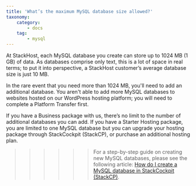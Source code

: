 ```yaml
---
title: 'What’s the maximum MySQL database size allowed?'
taxonomy:
    category:
        - docs
    tag:
        - mysql
---
```


At StackHost, each MySQL database you create can store up to 1024 MB (1 GB) of data. As databases comprise only text, this is a lot of space in real terms; to put it into perspective, a StackHost customer’s average database size is just 10 MB.

In the rare event that you need more than 1024 MB, you'll need to add an additional database. You aren't able to add more MySQL databases to websites hosted on our WordPress hosting platform; you will need to complete a Platform Transfer first.

If you have a Business package with us, there’s no limit to the number of additional databases you can add. If you have a Starter Hosting package, you are limited to one MySQL database but you can upgrade your hosting package through StackCockpit (StackCP), or purchase an additional hosting plan.

>>>>>> For a step-by-step guide on creating new MySQL databases, please see the following article: [How do I create a MySQL database in StackCockpit (StackCP)](/databases/how-do-i-create-a-mysql-database-in-stackcp).